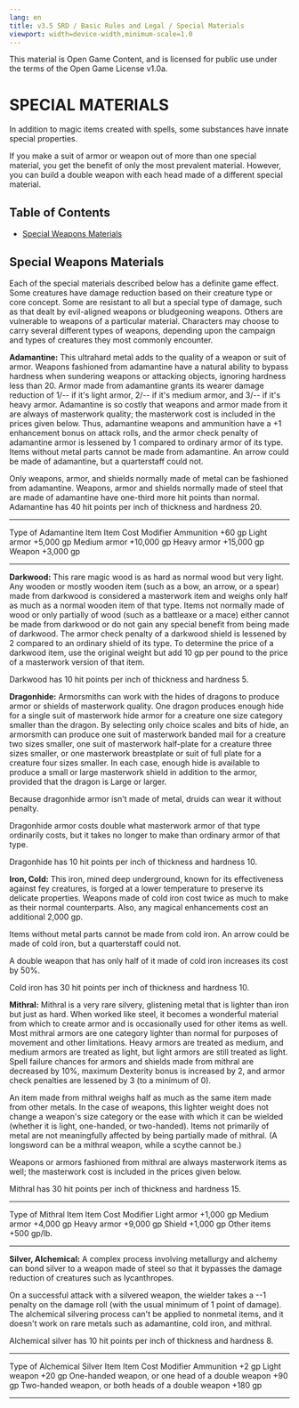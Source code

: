 ```yaml
---
lang: en
title: v3.5 SRD / Basic Rules and Legal / Special Materials
viewport: width=device-width,minimum-scale=1.0
---
```


This material is Open Game Content, and is licensed for public use under
the terms of the Open Game License v1.0a.

# SPECIAL MATERIALS

In addition to magic items created with spells, some substances have
innate special properties.

If you make a suit of armor or weapon out of more than one special
material, you get the benefit of only the most prevalent material.
However, you can build a double weapon with each head made of a
different special material.

## Table of Contents

-   [Special Weapons Materials](#special-weapons-materials)

## Special Weapons Materials

Each of the special materials described below has a definite game
effect. Some creatures have damage reduction based on their creature
type or core concept. Some are resistant to all but a special type of
damage, such as that dealt by evil-aligned weapons or bludgeoning
weapons. Others are vulnerable to weapons of a particular material.
Characters may choose to carry several different types of weapons,
depending upon the campaign and types of creatures they most commonly
encounter.

**Adamantine:** This ultrahard metal adds to the quality of a weapon or
suit of armor. Weapons fashioned from adamantine have a natural ability
to bypass hardness when sundering weapons or attacking objects, ignoring
hardness less than 20. Armor made from adamantine grants its wearer
damage reduction of 1/-- if it's light armor, 2/-- if it's medium armor,
and 3/-- if it's heavy armor. Adamantine is so costly that weapons and
armor made from it are always of masterwork quality; the masterwork cost
is included in the prices given below. Thus, adamantine weapons and
ammunition have a +1 enhancement bonus on attack rolls, and the armor
check penalty of adamantine armor is lessened by 1 compared to ordinary
armor of its type. Items without metal parts cannot be made from
adamantine. An arrow could be made of adamantine, but a quarterstaff
could not.

Only weapons, armor, and shields normally made of metal can be fashioned
from adamantine. Weapons, armor and shields normally made of steel that
are made of adamantine have one-third more hit points than normal.
Adamantine has 40 hit points per inch of thickness and hardness 20.

  ------------------------- --------------------
  Type of Adamantine Item   Item Cost Modifier
  Ammunition                +60 gp
  Light armor               +5,000 gp
  Medium armor              +10,000 gp
  Heavy armor               +15,000 gp
  Weapon                    +3,000 gp
  ------------------------- --------------------

**Darkwood:** This rare magic wood is as hard as normal wood but very
light. Any wooden or mostly wooden item (such as a bow, an arrow, or a
spear) made from darkwood is considered a masterwork item and weighs
only half as much as a normal wooden item of that type. Items not
normally made of wood or only partially of wood (such as a battleaxe or
a mace) either cannot be made from darkwood or do not gain any special
benefit from being made of darkwood. The armor check penalty of a
darkwood shield is lessened by 2 compared to an ordinary shield of its
type. To determine the price of a darkwood item, use the original weight
but add 10 gp per pound to the price of a masterwork version of that
item.

Darkwood has 10 hit points per inch of thickness and hardness 5.

**Dragonhide:** Armorsmiths can work with the hides of dragons to
produce armor or shields of masterwork quality. One dragon produces
enough hide for a single suit of masterwork hide armor for a creature
one size category smaller than the dragon. By selecting only choice
scales and bits of hide, an armorsmith can produce one suit of
masterwork banded mail for a creature two sizes smaller, one suit of
masterwork half-plate for a creature three sizes smaller, or one
masterwork breastplate or suit of full plate for a creature four sizes
smaller. In each case, enough hide is available to produce a small or
large masterwork shield in addition to the armor, provided that the
dragon is Large or larger.

Because dragonhide armor isn't made of metal, druids can wear it without
penalty.

Dragonhide armor costs double what masterwork armor of that type
ordinarily costs, but it takes no longer to make than ordinary armor of
that type.

Dragonhide has 10 hit points per inch of thickness and hardness 10.

**Iron, Cold:** This iron, mined deep underground, known for its
effectiveness against fey creatures, is forged at a lower temperature to
preserve its delicate properties. Weapons made of cold iron cost twice
as much to make as their normal counterparts. Also, any magical
enhancements cost an additional 2,000 gp.

Items without metal parts cannot be made from cold iron. An arrow could
be made of cold iron, but a quarterstaff could not.

A double weapon that has only half of it made of cold iron increases its
cost by 50%.

Cold iron has 30 hit points per inch of thickness and hardness 10.

**Mithral:** Mithral is a very rare silvery, glistening metal that is
lighter than iron but just as hard. When worked like steel, it becomes a
wonderful material from which to create armor and is occasionally used
for other items as well. Most mithral armors are one category lighter
than normal for purposes of movement and other limitations. Heavy armors
are treated as medium, and medium armors are treated as light, but light
armors are still treated as light. Spell failure chances for armors and
shields made from mithral are decreased by 10%, maximum Dexterity bonus
is increased by 2, and armor check penalties are lessened by 3 (to a
minimum of 0).

An item made from mithral weighs half as much as the same item made from
other metals. In the case of weapons, this lighter weight does not
change a weapon's size category or the ease with which it can be wielded
(whether it is light, one-handed, or two-handed). Items not primarily of
metal are not meaningfully affected by being partially made of mithral.
(A longsword can be a mithral weapon, while a scythe cannot be.)

Weapons or armors fashioned from mithral are always masterwork items as
well; the masterwork cost is included in the prices given below.

Mithral has 30 hit points per inch of thickness and hardness 15.

  ---------------------- --------------------
  Type of Mithral Item   Item Cost Modifier
  Light armor            +1,000 gp
  Medium armor           +4,000 gp
  Heavy armor            +9,000 gp
  Shield                 +1,000 gp
  Other items            +500 gp/lb.
  ---------------------- --------------------

**Silver, Alchemical:** A complex process involving metallurgy and
alchemy can bond silver to a weapon made of steel so that it bypasses
the damage reduction of creatures such as lycanthropes.

On a successful attack with a silvered weapon, the wielder takes a --1
penalty on the damage roll (with the usual minimum of 1 point of
damage). The alchemical silvering process can't be applied to nonmetal
items, and it doesn't work on rare metals such as adamantine, cold iron,
and mithral.

Alchemical silver has 10 hit points per inch of thickness and hardness
8.

  ----------------------------------------------------- --------------------
  Type of Alchemical Silver Item                        Item Cost Modifier
  Ammunition                                            +2 gp
  Light weapon                                          +20 gp
  One-handed weapon, or one head of a double weapon     +90 gp
  Two-handed weapon, or both heads of a double weapon   +180 gp
  ----------------------------------------------------- --------------------
